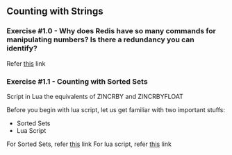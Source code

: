 ## Counting with Strings

### Exercise #1.0 - Why does Redis have so many commands for manipulating numbers? Is there a redundancy you can identify?


Refer [this](https://github.com/ajeetraina/redis/blob/master/3/counting/concept/README.md) link

### Exercise #1.1 - Counting with Sorted Sets

Script in Lua the equivalents of ZINCRBY and ZINCRBYFLOAT


Before you begin with lua script, let us get familiar with two important stuffs:

- Sorted Sets
- Lua Script

For Sorted Sets, refer [this](https://github.com/ajeetraina/redis/blob/master/3/counting/sorted-sets/README.md) link
For lua script, refer [this](https://github.com/ajeetraina/redis/blob/master/lua-script/README.md) link




